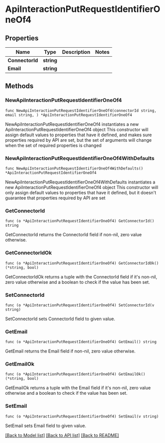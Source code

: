 # ApiInteractionPutRequestIdentifierOneOf4

## Properties

Name | Type | Description | Notes
------------ | ------------- | ------------- | -------------
**ConnectorId** | **string** |  | 
**Email** | **string** |  | 

## Methods

### NewApiInteractionPutRequestIdentifierOneOf4

`func NewApiInteractionPutRequestIdentifierOneOf4(connectorId string, email string, ) *ApiInteractionPutRequestIdentifierOneOf4`

NewApiInteractionPutRequestIdentifierOneOf4 instantiates a new ApiInteractionPutRequestIdentifierOneOf4 object
This constructor will assign default values to properties that have it defined,
and makes sure properties required by API are set, but the set of arguments
will change when the set of required properties is changed

### NewApiInteractionPutRequestIdentifierOneOf4WithDefaults

`func NewApiInteractionPutRequestIdentifierOneOf4WithDefaults() *ApiInteractionPutRequestIdentifierOneOf4`

NewApiInteractionPutRequestIdentifierOneOf4WithDefaults instantiates a new ApiInteractionPutRequestIdentifierOneOf4 object
This constructor will only assign default values to properties that have it defined,
but it doesn't guarantee that properties required by API are set

### GetConnectorId

`func (o *ApiInteractionPutRequestIdentifierOneOf4) GetConnectorId() string`

GetConnectorId returns the ConnectorId field if non-nil, zero value otherwise.

### GetConnectorIdOk

`func (o *ApiInteractionPutRequestIdentifierOneOf4) GetConnectorIdOk() (*string, bool)`

GetConnectorIdOk returns a tuple with the ConnectorId field if it's non-nil, zero value otherwise
and a boolean to check if the value has been set.

### SetConnectorId

`func (o *ApiInteractionPutRequestIdentifierOneOf4) SetConnectorId(v string)`

SetConnectorId sets ConnectorId field to given value.


### GetEmail

`func (o *ApiInteractionPutRequestIdentifierOneOf4) GetEmail() string`

GetEmail returns the Email field if non-nil, zero value otherwise.

### GetEmailOk

`func (o *ApiInteractionPutRequestIdentifierOneOf4) GetEmailOk() (*string, bool)`

GetEmailOk returns a tuple with the Email field if it's non-nil, zero value otherwise
and a boolean to check if the value has been set.

### SetEmail

`func (o *ApiInteractionPutRequestIdentifierOneOf4) SetEmail(v string)`

SetEmail sets Email field to given value.



[[Back to Model list]](../README.md#documentation-for-models) [[Back to API list]](../README.md#documentation-for-api-endpoints) [[Back to README]](../README.md)


